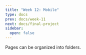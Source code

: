 ```yaml
---
title: "Week 12: Mobile"
type: docs
prev: docs/week-11
next: docs/final-project
sidebar:
  open: false
---
```


Pages can be organized into folders.
